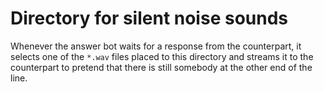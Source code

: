 # Directory for silent noise sounds

Whenever the answer bot waits for a response from the counterpart, it selects one of the `*.wav` files placed 
to this directory and streams it to the counterpart to pretend that there is still somebody at the other end of the 
line.